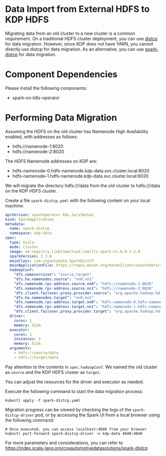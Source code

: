 # Data Import from External HDFS to KDP HDFS

Migrating data from an old cluster to a new cluster is a common requirement. On a traditional HDFS cluster deployment, you can use [distcp](https://hadoop.apache.org/docs/current/hadoop-distcp/DistCp.html) for data migration. However, since KDP does not have YARN, you cannot directly use distcp for data migration. As an alternative, you can use [spark-distcp](https://index.scala-lang.org/coxautomotivedatasolutions/spark-distcp) for data migration.

# Component Dependencies

Please install the following components:

- spark-on-k8s-operator

# Performing Data Migration

Assuming the HDFS on the old cluster has Namenode High Availability enabled, with addresses as follows:

- hdfs://namenode-1:8020
- hdfs://namenode-2:8020

The HDFS Namenode addresses on KDP are:

- hdfs-namenode-0.hdfs-namenode.kdp-data.svc.cluster.local:8020
- hdfs-namenode-1.hdfs-namenode.kdp-data.svc.cluster.local:8020

We will migrate the directory hdfs:///data from the old cluster to hdfs:///data on the KDP HDFS cluster.

Create a file `spark-distcp.yaml` with the following content on your local machine:

```yaml
apiVersion: sparkoperator.k8s.io/v1beta2
kind: SparkApplication
metadata:
  name: spark-distcp
  namespace: kdp-data
spec:
  type: Scala
  mode: cluster
  image: od-registry.linktimecloud.com/ltc-spark:v1.0.0-3.3.0
  sparkVersion: 3.3.0
  mainClass: com.coxautodata.SparkDistCP
  mainApplicationFile: https://repo1.maven.org/maven2/com/coxautodata/spark-distcp_2.12/0.2.5/spark-distcp_2.12-0.2.5-assembly.jar
  hadoopConf:
    "dfs.nameservices": "source,target"
    "dfs.ha.namenodes.source": "nn0,nn1"
    "dfs.namenode.rpc-address.source.nn0": "hdfs://namenode-1:8020"
    "dfs.namenode.rpc-address.source.nn1": "hdfs://namenode-2:8020"
    "dfs.client.failover.proxy.provider.source": "org.apache.hadoop.hdfs.server.namenode.ha.ConfiguredFailoverProxyProvider"
    "dfs.ha.namenodes.target": "nn0,nn1"
    "dfs.namenode.rpc-address.target.nn0": "hdfs-namenode-0.hdfs-namenode.kdp-data.svc.cluster.local:8020"
    "dfs.namenode.rpc-address.target.nn1": "hdfs-namenode-1.hdfs-namenode.kdp-data.svc.cluster.local:8020"
    "dfs.client.failover.proxy.provider.target": "org.apache.hadoop.hdfs.server.namenode.ha.ConfiguredFailoverProxyProvider"
  driver:
    cores: 1
    memory: 512m
  executor:
    cores: 1
    instances: 2
    memory: 512m
  arguments:
    - hdfs://source/data
    - hdfs://target/data
```

Pay attention to the contents in `spec.hadoopConf`. We named the old cluster as `source` and the KDP HDFS cluster as `target`.

You can adjust the resources for the driver and executor as needed.

Execute the following command to start the data migration process:

```shell
kubectl apply -f spark-distcp.yaml
```

Migration progress can be viewed by checking the logs of the `spark-distcp-driver` pod, or by accessing the Spark UI from a local browser using the following command:

```shell
# Once executed, you can access localhost:4040 from your browser
kubectl port-forward spark-distcp-driver -n kdp-data 4040:4040
```

For more parameters and considerations, you can refer to https://index.scala-lang.org/coxautomotivedatasolutions/spark-distcp